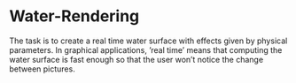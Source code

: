 # Water-Rendering
The task is to create a real time water surface with effects given by physical parameters. In graphical applications, ’real time’ means that computing the water surface is fast enough so that the user won’t notice the change between pictures.

